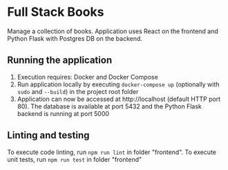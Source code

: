 # Full Stack Books
Manage a collection of books.
Application uses React on the frontend and Python Flask with Postgres DB on the backend.

## Running the application
1. Execution requires: Docker and Docker Compose
2. Run application locally by executing `docker-compose up` (optionally with `sudo` and `--build`)
in the project root folder
3. Application can now be accessed at http://localhost (default HTTP port 80).
The database is available at port 5432 and the Python Flask backend is running at port 5000

## Linting and testing
To execute code linting, run `npm run lint` in folder "frontend".
To execute unit tests, run `npm run test` in folder "frontend"
